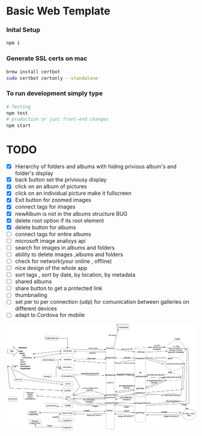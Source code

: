 # Basic Web Template

### Inital Setup
```bash
npm i
```

### Generate SSL certs on mac
```bash
brew install certbot
sudo certbot certonly --standalone
```

### To run development simply type


```bash
# Testing
npm test
# production or just front-end changes
npm start
```

# TODO

- [x] Hierarchy of folders and albums with hiding privious album's and folder's display
- [x] back button set the priviousy display
- [x] click on an album of pictures
- [x] click on an individual picture make it fullscreen
- [x] Exit button for zoomed images 
- [x] connect tags for images
- [x] newAlbum is not in the albums structure BUG
- [x] delete root option if its root element
- [x] delete button for albums
- [ ] connect tags for entire albums
- [ ] microsoft image analisys api
- [ ] search for images in albums and folders 
- [ ] ability to delete images ,albums and folders
- [ ] check for network(your online , offline)
- [ ] nice design of the whole app
- [ ] sort tags , sort by date, by location, by metadata
- [ ] shared albums
- [ ] share button to get a protected link 
- [ ] thumbnailing
- [ ] set per to per connection (udp) for comunication between galleries on different devices
- [ ] adapt to Cordova for mobile 

![gallery system diagram](/gallery.png)